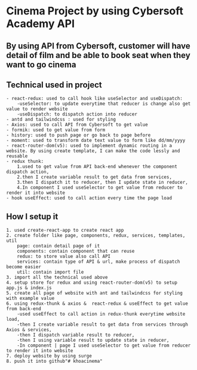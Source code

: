 # Cinema Project by using Cybersoft Academy API
 
## By using API from Cybersoft, customer will have detail of film and be able to book seat when they want to go cinema
 
## Technical used in project
    - react-redux: used to call hook like useSelector and useDispatch:
        -useSelector: to update everytime that reducer is change also get value to render website
        -useDispatch: to dispatch action into reducer
    - antd and tailwindcss : used for styling
    - Axios: used to call API from Cybersoft to get value
    - formik: used to get value from form
    - history: used to push page or go back to page before
    - moment: used to transform date text value to form like dd/mm/yyyy
    - react-router-dom(v5): used to implement dynamic routing in a website. By using create template, I can make the code lessly and reusable
    - redux thunk:
        1.used to get value from API back-end whenever the component dispatch action,
        2.then I create variable result to get data from services,
        3.then I dispatch it to reducer, then I update state in reducer,
        4.In component I used useSelector to get value from reducer to render it into website
    - hook useEffect: used to call action every time the page load
 
## How I setup it
    1. used create-react-app to create react app
    2. create folder like page, components, redux, services, templates, util
        page: contain detail page of it
        components: contain component that can reuse
        redux: to store value also call API
        services: contain type of API & url, make process of dispatch become easier
        util: contain import file
    3. import all the technical used above
    4. setup store for redux and using react-router-dom(v5) to setup app.js & index.js
    5. create all page of website with ant and tailwindcss for styling with example value
    6. using redux-thunk & axios &  react-redux & useEffect to get value from back-end
        -used useEffect to call action in redux-thunk everytime website load,
        -then I create variable result to get data from services through Axios & services,
        -then I dispatch variable result to reducer,
        -then I using variable result to update state in reducer,
        -In component | page I used useSelector to get value from reducer to render it into website
    7. deploy website by using surge
    8. push it into github"# khoacinema"
 

